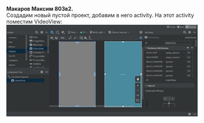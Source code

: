 **Макаров Максим 803в2.**  
Создадим новый пустой проект, добавим в него activity. На этот activity поместим VideoView:
![image info](/imgs/mob_lab5_1.jpg)